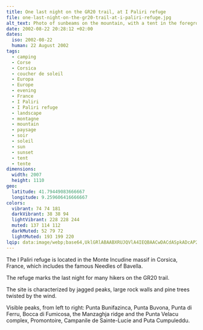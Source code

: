 ```yaml
---
title: One last night on the GR20 trail, at I Paliri refuge
file: one-last-night-on-the-gr20-trail-at-i-paliri-refuge.jpg
alt_text: Photo of sunbeams on the mountain, with a tent in the foreground
date: 2002-08-22 20:28:12 +02:00
dates:
  iso: 2002-08-22
  human: 22 August 2002
tags:
  - camping
  - Corse
  - Corsica
  - coucher de soleil
  - Europa
  - Europe
  - evening
  - France
  - I Paliri
  - I Paliri refuge
  - landscape
  - montagne
  - mountain
  - paysage
  - soir
  - soleil
  - sun
  - sunset
  - tent
  - tente
dimensions:
  width: 2007
  height: 1110
geo:
  latitude: 41.79449083666667
  longitude: 9.259606416666667
colors:
  vibrant: 74 74 181
  darkVibrant: 38 38 94
  lightVibrant: 228 228 244
  muted: 137 114 112
  darkMuted: 52 79 72
  lightMuted: 193 199 220
lqip: data:image/webp;base64,UklGRlABAABXRUJQVlA4IEQBAACwDACdASpkADcAP2mgyVizrCmjslQMqnAtCUAZ9Gowp4asD8lW2zHe2r5m9hMDq/DrNQrXfHuLwRUwvW3KA/FlWGe/Mwh/Bg34vsJFJw72i3wtyJeL+6pglO4pnjOhMQ0IhvMuwMgX7VheY8bPkAD+64HpVCBqSYA3reNQ7PBWrSLpG4Bfr9YeN7FO27DoShiKJF45+FjBPGLvn7N4aKqb1WbCRY+GygIg11AA9x9GDW/RAWfAt9y4TnEVDURHfkO2NQHUXbO5cD7+S9LFCLSbpbU/P0ji6b+LzKEU8dOb4aRp4zn995G6WjNGjcPqowQwru0vKjOLpvW8QJYyi512kbe3uFGWa5UXzDyfIvk31/slMQt5KcmZ3mumOQMfOUWkUZGtwnjIH/NoEu5uyj1glkZgkL+EH03anNqUj0GIFgv36AA=
---
```


The I Paliri refuge is located in the Monte Incudine massif in Corsica, France, which includes the famous Needles of Bavella.

The refuge marks the last night for many hikers on the GR20 trail.

The site is characterized by jagged peaks, large rock walls and pine trees twisted by the wind.

Visible peaks, from left to right: Punta Bunifazinca, Punta Buvona, Punta di Ferru, Bocca di Fumicosa, the Manzaghja ridge and the Punta Velacu complex, Promontoire, Campanile de Sainte-Lucie and Puta Cumpuleddu.
